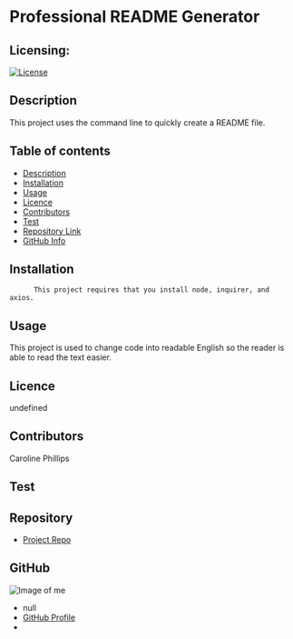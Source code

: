 
  # **Professional README Generator**
  
  ## Licensing: 
  [![License](https://img.shields.io/badge/License-Apache%202.0-blue.svg)](https://opensource.org/licenses/Apache-2.0)

  ## Description 
  This project uses the command line to quickly create a README file.
  ## Table of contents
  - [Description](#Description)
  - [Installation](#Installation)
  - [Usage](#Usage)
  - [Licence](#Licence)
  - [Contributors](#Contributors)
  - [Test](#Test)
  - [Repository Link](#Repository)
  - [GitHub Info](#GitHub) 
  ## Installation
          This project requires that you install node, inquirer, and axios.
  ## Usage
  This project is used to change code into readable English so the reader is able to read the text easier.
  ## Licence
  undefined
  ## Contributors
  Caroline Phillips
  ## Test
  
  ## Repository
  - [Project Repo](https://github.com/Caroline1418/README-generator-9)
  ## GitHub
  ![Image of me](https://avatars.githubusercontent.com/u/76709546?v=4)
  - null
  - [GitHub Profile](https://github.com/Caroline1418)
  - <null>
  